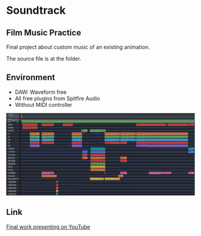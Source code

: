 # Soundtrack

## Film Music Practice
Final project about custom music of an existing animation.

The source file is at the folder.

## Environment  

* DAW: Waveform free
* All free plugins from Spitfire Audio
* Without MIDI controller

![](Waveform.png)

## Link

[Final work presenting on YouTube](https://www.youtube.com/watch?v=Gi91h0ADXRE)



